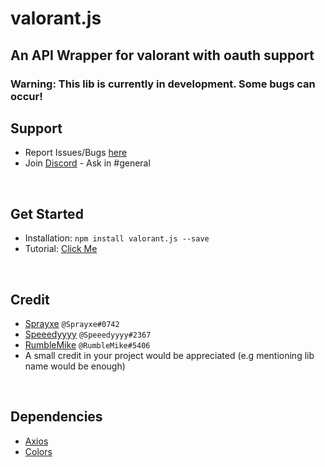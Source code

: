 # valorant.js
## An API Wrapper for valorant with oauth support
### Warning: This lib is currently in development. Some bugs can occur!

## Support
* Report Issues/Bugs [here](https://github.com/Sprayxe/valorant.js/issues)
* Join [Discord](https://discord.gg/q37Dfyn) - Ask in #general
</br>

## Get Started
* Installation: `npm install valorant.js --save`
* Tutorial: [Click Me](https://valorant-js.stoplight.io/docs/valorant-js/docs/Home.md)
</br>

## Credit
* [Sprayxe](https://twitter.com/Sprayxe_) `@Sprayxe#0742`
* [Speeedyyyy](https://twitter.com/Speeedyyyytv) `@Speeedyyyy#2367`
* [RumbleMike](https://twitter.com/RumbleMikee) `@RumbleMike#5406`
* A small credit in your project would be appreciated (e.g mentioning lib name would be enough)
</br>

## Dependencies
* [Axios](https://www.npmjs.com/package/axios)
* [Colors](https://www.npmjs.com/package/colors)

